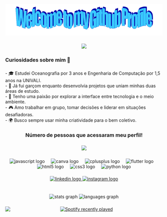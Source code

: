 <div align="center">
  <img height="100" src="welcome.png"  />
</div>

###

<div align="center">
  <img height="250" src="apresentacaoff.gif"  />
</div>

###

<h3 align="left">Curiosidades sobre mim 🚀</h3>

###

<p align="left">- 🎓 Estudei Oceanografia por 3 anos e Engenharia de Computação por 1,5 anos na UNIVALI.  <br>- 💼 Já fui garçom enquanto desenvolvia projetos que uniam minhas duas áreas de estudo.  <br>- 🌊 Tenho uma paixão por explorar a interface entre tecnologia e o meio ambiente.  <br>- 🎮 Amo trabalhar em grupo, tomar decisões e liderar em situações desafiadoras.  <br>- 🌍 Busco sempre usar minha criatividade para o bem coletivo.</p>

###

<h3 align="center">Número de pessoas que acessaram meu perfil!</h3>

###

<div align="center">
  <img src="https://profile-counter.glitch.me/RafaelSR44/count.svg?"  />
</div>

###

<div align="center">
  <img src="https://cdn.jsdelivr.net/gh/devicons/devicon/icons/javascript/javascript-original.svg" height="40" alt="javascript logo"  />
  <img width="12" />
  <img src="https://cdn.jsdelivr.net/gh/devicons/devicon/icons/canva/canva-original.svg" height="40" alt="canva logo"  />
  <img width="12" />
  <img src="https://cdn.jsdelivr.net/gh/devicons/devicon/icons/cplusplus/cplusplus-original.svg" height="40" alt="cplusplus logo"  />
  <img width="12" />
  <img src="https://cdn.jsdelivr.net/gh/devicons/devicon/icons/flutter/flutter-original.svg" height="40" alt="flutter logo"  />
  <img width="12" />
  <img src="https://cdn.jsdelivr.net/gh/devicons/devicon/icons/html5/html5-original.svg" height="40" alt="html5 logo"  />
  <img width="12" />
  <img src="https://cdn.jsdelivr.net/gh/devicons/devicon/icons/css3/css3-original.svg" height="40" alt="css3 logo"  />
  <img width="12" />
  <img src="https://cdn.jsdelivr.net/gh/devicons/devicon/icons/python/python-original.svg" height="40" alt="python logo"  />
</div>

###

<div align="center">
  <a href="https://www.linkedin.com/in/rafael-santana-rodrigues/" target="_blank">
    <img src="https://raw.githubusercontent.com/maurodesouza/profile-readme-generator/master/src/assets/icons/social/linkedin/default.svg" width="52" height="40" alt="linkedin logo"  />
  </a>
  <a href="https://www.instagram.com/rafael_sr44/" target="_blank">
    <img src="https://raw.githubusercontent.com/maurodesouza/profile-readme-generator/master/src/assets/icons/social/instagram/default.svg" width="52" height="40" alt="instagram logo"  />
  </a>
</div>

###

<br clear="both">

<div align="center">
  <img src="https://github-readme-stats.vercel.app/api?username=RafaelSR44&hide_title=false&hide_rank=false&show_icons=true&include_all_commits=true&count_private=true&disable_animations=false&theme=dracula&locale=en&hide_border=false" height="150" alt="stats graph"  />
  <img src="https://github-readme-stats.vercel.app/api/top-langs?username=RafaelSR44&locale=en&hide_title=false&layout=compact&card_width=320&langs_count=5&theme=dracula&hide_border=false" height="150" alt="languages graph"  />
</div>

###

<img align="left" height="400" src="https://www.icegif.com/wp-content/uploads/icegif-1622.gif"  />

###

<div align="center">
  <a href="https://open.spotify.com/user/22nuv3t7cebfczjl7vvbhhlea">
    <img src="https://spotify-recently-played-readme.vercel.app/api?user=22nuv3t7cebfczjl7vvbhhlea&count=5&unique=false" alt="Spotify recently played"  />
  </a>
</div>

###

<br clear="both">

